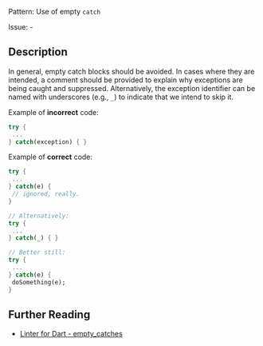 Pattern: Use of empty `catch`

Issue: -

## Description

In general, empty catch blocks should be avoided. In cases where they are
intended, a comment should be provided to explain why exceptions are being
caught and suppressed. Alternatively, the exception identifier can be named with
underscores (e.g., `_`) to indicate that we intend to skip it.

Example of **incorrect** code:
```dart
try {
 ...
} catch(exception) { }
```

Example of **correct** code:
```dart
try {
 ...
} catch(e) {
 // ignored, really.
}

// Alternatively:
try {
 ...
} catch(_) { }

// Better still:
try {
 ...
} catch(e) {
 doSomething(e);
}
```

## Further Reading

* [Linter for Dart - empty_catches](https://dart-lang.github.io/linter/lints/empty_catches.html)